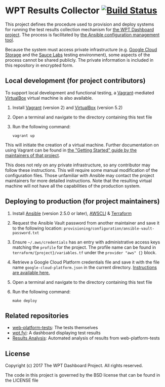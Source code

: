 # WPT Results Collector [![Build Status](https://travis-ci.org/web-platform-tests/results-collection.svg?branch=master)](https://travis-ci.org/web-platform-tests/results-collection)

This project defines the procedure used to provision and deploy systems for
running the test results collection mechanism for [the WPT Dashboard
project](https://github.com/w3c/wptdashboard). The process is facilitated by
[the Ansible configuration management tool](https://www.ansible.com/).

Because the system must access private infrastructure (e.g. [Google Cloud
Storage](https://cloud.google.com/storage/) and the [Sauce
Labs](https://saucelabs.com/) testing environment), some aspects of the process
cannot be shared publicly. The private information is included in this
repository in encrypted form.

## Local development (for project contributors)

To support local development and functional testing, a
[Vagrant](https://www.vagrantup.com/)-mediated
[VirtualBox](https://www.virtualbox.org/) virtual machine is also available.

1. Install [Vagrant](https://www.vagrantup.com/) (version 2) and
   [VirtualBox](https://www.virtualbox.org/) (version 5.2)
2. Open a terminal and navigate to the directory containing this text file
3. Run the following command:

   ```
   vagrant up
   ```

This will initiate the creation of a virtual machine. Further documentation on
using Vagrant can be found in [the "Getting Started" guide by the maintainers
of that project](https://www.vagrantup.com/intro/getting-started/index.html).

This does not rely on any private infrastructure, so any contributor may follow
these instructions. This will require some manual modification of the
configuration files. Those unfamiliar with Ansible may contact the project
maintainers for more detailed instructions. Note that the resulting virtual
machine will not have all the capabilities of the production system.

## Deploying to production (for project maintainers)

1. Install [Ansible] (version 2.5.0 or later), [AWSCLI] & [Terraform]
2. Request the Ansible Vault password from another maintainer and save it to
   the following location:
   `provisioning/configuration/ansible-vault-password.txt`
2. Ensure `~/.aws/credentials` has an entry with administrative access keys
   matching the `profile` for the project. The profile name can be found in
   `terraform/{project}/variables.tf` under the `provider "aws" {}` block.
3. Retrieve a Google Cloud Platform credentials file and save it with the file
   name `google-cloud-platform.json` in the current directory. [Instructions
   are available
   here.](https://www.terraform.io/docs/providers/google/index.html)
4. Open a terminal and navigate to the directory containing this text file
5. Run the following command:

       make deploy

## Related repositories

- [web-platform-tests](https://github.com/w3c/web-platform-tests): The tests
  themselves
- [wpt.fyi](https://github.com/web-platform-tests/wpt.fyi): A dashboard
  displaying test results
- [Results Analysis](https://github.com/web-platform-tests/results-analysis):
  Automated analysis of results from web-platform-tests

## License

Copyright (c) 2017 The WPT Dashboard Project. All rights reserved.

The code in this project is governed by the BSD license that can be found in
the LICENSE file

[Ansible]: https://www.ansible.com/
[AWSCLI]: http://docs.aws.amazon.com/cli/latest/userguide/installing.html
[Terraform]: https://www.terraform.io/downloads.html
